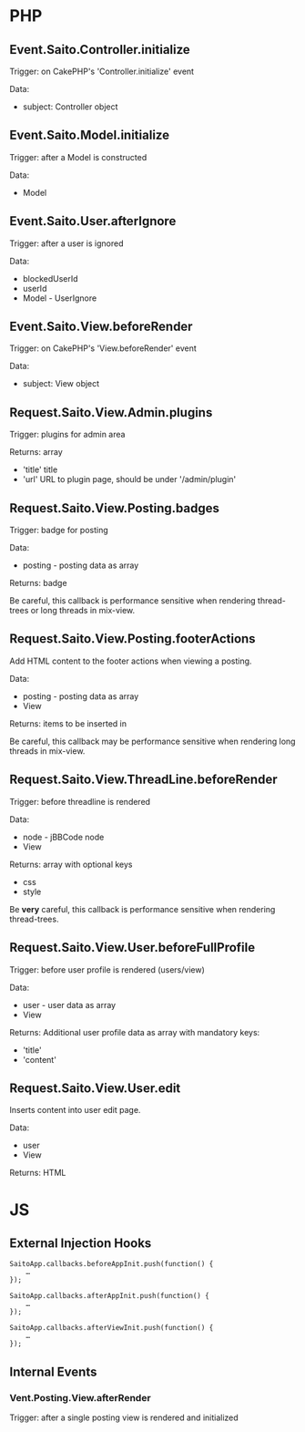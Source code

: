 # PHP #

## Event.Saito.Controller.initialize ##

Trigger: on CakePHP's 'Controller.initialize' event

Data:

- subject: Controller object

## Event.Saito.Model.initialize ##

Trigger: after a Model is constructed

Data:

- Model

## Event.Saito.User.afterIgnore ##

Trigger: after a user is ignored

Data:

- blockedUserId
- userId
- Model - UserIgnore 

## Event.Saito.View.beforeRender ##

Trigger: on CakePHP's 'View.beforeRender' event

Data:

- subject: View object

## Request.Saito.View.Admin.plugins ##

Trigger: plugins for admin area

Returns: array
- 'title' title
- 'url' URL to plugin page, should be under '/admin/plugin'

## Request.Saito.View.Posting.badges ##

Trigger: badge for posting

Data:

- posting - posting data as array

Returns: badge

Be careful, this callback is performance sensitive when rendering thread-trees or long threads in mix-view.

## Request.Saito.View.Posting.footerActions ##

Add HTML content to the footer actions when viewing a posting.

Data:

- posting - posting data as array
- View

Returns: items to be inserted in 

Be careful, this callback may be performance sensitive when rendering long threads in mix-view.

## Request.Saito.View.ThreadLine.beforeRender ##

Trigger: before threadline is rendered

Data:

- node - jBBCode node
- View

Returns: array with optional keys

- css
- style

Be **very** careful, this callback is performance sensitive when rendering thread-trees.

## Request.Saito.View.User.beforeFullProfile ##

Trigger: before user profile is rendered (users/view)

Data:

- user - user data as array
- View

Returns: Additional user profile data  as array with mandatory keys:

- 'title' 
- 'content'

## Request.Saito.View.User.edit ##

Inserts content into user edit page.

Data:

- user
- View

Returns: HTML

# JS #


## External Injection Hooks ##

```
SaitoApp.callbacks.beforeAppInit.push(function() {
	…
});

SaitoApp.callbacks.afterAppInit.push(function() {
	…
});

SaitoApp.callbacks.afterViewInit.push(function() {
	…
});
```

## Internal Events ##

### Vent.Posting.View.afterRender ###

Trigger: after a single posting view is rendered and initialized


<!-- Not official/deprecated


## Mobile ##

The following callbacks are available and may be set in `custom_html_header.ctp`:

    <script>
      window.Saito.callbacks = {
        afterEntriesIndex: function() {
          …
        },
        afterEntriesMix: function() {
          …
        },
        afterAppmenu: function() {
          …
        }
      }
    </script>

-->